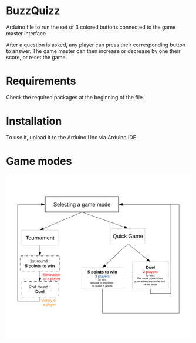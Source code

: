 # BuzzQuizz
Arduino file to run the set of 3 colored buttons connected to the game master interface.

After a question is asked, any player can press their corresponding button to answer. The game master can then increase or decrease by one their score, or reset the game.

# Requirements

Check the required packages at the beginning of the file.

# Installation 


To use it, upload it to the Arduino Uno via Arduino IDE.

# Game modes
<img src="./game_prototype.svg" alt="couldn't show the diagram">

